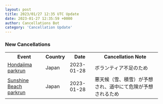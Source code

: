```yaml
---
layout: post
title: 2023/01/27 12:35 UTC Update
date: 2023-01-27 12:35:59 +0000
author: Cancellations Bot
category: 'Cancellation Update'
---
```


<h3>New Cancellations</h3>
<div class='hscrollable'>
<table style='width: 100%'>
    <tr>
        <th>Event</th>
        <th>Country</th>
        <th>Date</th>
        <th>Cancellation Note</th>
    </tr>
    <tr>
        <td><a href="https://www.parkrun.jp/hondajima">Hondajima parkrun</a></td>
        <td>Japan</td>
        <td>2023-01-28</td>
        <td>ボランティア不足のため</td>
    </tr>
    <tr>
        <td><a href="https://www.parkrun.jp/sunshinebeach">Sunshine Beach parkrun</a></td>
        <td>Japan</td>
        <td>2023-01-28</td>
        <td>悪天候（雪、積雪）が予想され、道中にて危険が予想されるため</td>
    </tr>
</table>
</div>
